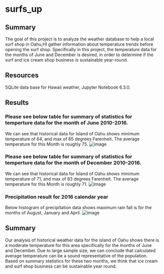 # surfs_up
## Summary
The goal of this project is to analyze the weather database to help a local surf shop in Oahu,HI gather information about temperature trends before opening the surf shop. Specifically in this project, the temperature data for the months of June and December is desired, in order to determine if the surf and ice cream shop business is sustainable year-round.
## Resources 
SQLite data base for Hawaii weather, Jupyter Notebook 6.3.0.
## Results
### Please see below table for summary of statistics for temperture data for the month of June 2010-2016.
We can see that historical data for Island of Oahu shows minimum temperature of 64, and max of 85 degrees Farenheit. The average temperature for this Month is  roughly 75.
![image](https://user-images.githubusercontent.com/86033316/147185792-4c63e05a-95c8-4df1-8097-fb60a50488f1.png)
### Please see below table for summary of statistics for temperture data for the month of December 2010-2016.
We can see that historical data for Island of Oahu shows minimum temperature of 71, and max of 83 degrees Farenheit. The average temperature for this Month is  roughly 71.
![image](https://user-images.githubusercontent.com/86033316/147186313-b9ae3e1d-b31b-4e3e-a943-5a7bbc2d1da1.png)

### Precipitation result for 2016 calendar year
Below histogram of precipitation data shows maximum rain fall is for the months of August, January and April.
![image](https://user-images.githubusercontent.com/86033316/147186611-3532816e-ddeb-4f57-872c-292367606c76.png)

## Summary

Our analysis of historical weather data for the island of Oahu shows there is a moderate temperature for this area specifically for the months of June and December. Due to large sample size, we can conclude that calculated average temperature can be a sound representative of the population. Based on summary statistics for these two months, we think that ice cream and surf shop business can be sustainable year round.


